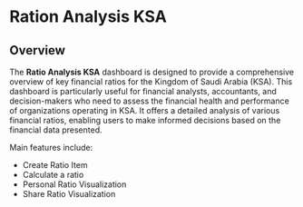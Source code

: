# **Ration Analysis KSA**

## **Overview**

The **Ratio Analysis KSA** dashboard is designed to provide a comprehensive overview of key financial ratios for the Kingdom of Saudi Arabia (KSA). This dashboard is particularly useful for financial analysts, accountants, and decision-makers who need to assess the financial health and performance of organizations operating in KSA.
It offers a detailed analysis of various financial ratios, enabling users to make informed decisions based on the financial data presented.

Main features include:
- Create Ratio Item
- Calculate a ratio
- Personal Ratio Visualization
- Share Ratio Visualization
